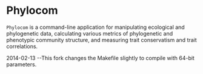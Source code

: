 Phylocom
========

`Phylocom` is a command-line application for manipulating
ecological and phylogenetic data, calculating various metrics of
phylogenetic and phenotypic community structure, and measuring trait
conservatism and trait correlations.

2014-02-13
--This fork changes the Makefile slightly to compile with 64-bit parameters.
